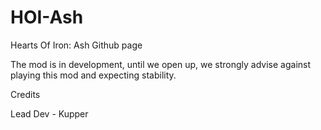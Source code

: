 # HOI-Ash
Hearts Of Iron: Ash Github page

The mod is in development, until we open up, we strongly advise against playing this mod and expecting stability.

Credits

Lead Dev - Kupper
